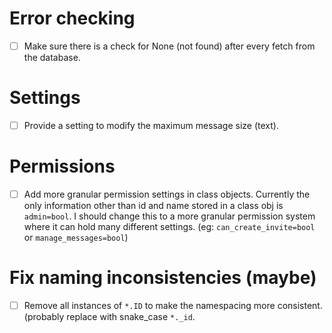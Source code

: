 Error checking
==============
- [ ] Make sure there is a check for None (not found) after every fetch from the database.


Settings
========
- [ ] Provide a setting to modify the maximum message size (text).


Permissions
===========
- [ ] Add more granular permission settings in class objects.
Currently the only information other than id and name stored in a class obj is `admin=bool`. I should change this to a more granular permission system where it can hold many different settings. (eg: `can_create_invite=bool` or `manage_messages=bool`)


Fix naming inconsistencies (maybe)
==================================
- [ ] Remove all instances of `*.ID` to make the namespacing more consistent. (probably replace with snake_case `*._id`.

